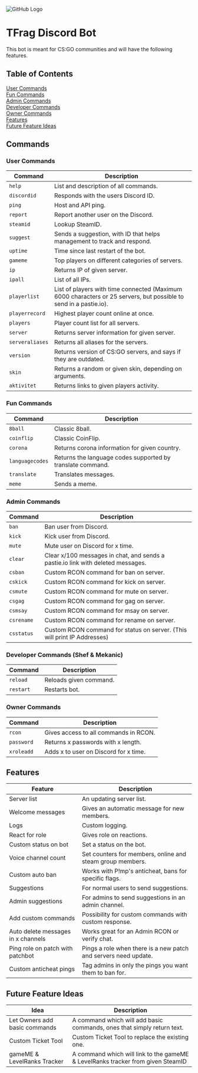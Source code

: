 ![GitHub Logo](https://media.discordapp.net/attachments/597900359905705994/755166986824319187/sadgeBusiness.png)

# TFrag Discord Bot
This bot is meant for CS:GO communities and will have the following features.

## Table of Contents
[User Commands](#user-commands)  
[Fun Commands](#fun-commands)  
[Admin Commands](#admin-commands)  
[Developer Commands](#developer-commands-shef--mekanic)  
[Owner Commands](#owner-commands)  
[Features](#features)  
[Future Feature Ideas](#future-feature-ideas)  

## Commands

### User Commands
Command | Description
--- | ---
`help` | List and description of all commands.
`discordid` | Responds with the users Discord ID.
`ping` | Host and API ping.
`report` | Report another user on the Discord.
`steamid` | Lookup SteamID.
`suggest` | Sends a suggestion, with ID that helps management to track and respond.
`uptime` | Time since last restart of the bot.
`gameme` | Top players on different categories of servers.
`ip` | Returns IP of given server.
`ipall` | List of all IPs.
`playerlist` | List of players with time connected (Maximum 6000 characters or 25 servers, but possible to send in a pastie.io).
`playerrecord` | Highest player count online at once.
`players` | Player count list for all servers.
`server` | Returns server information for given server.
`serveraliases` | Returns all aliases for the servers.
`version` | Returns version of CS:GO servers, and says if they are outdated.
`skin` | Returns a random or given skin, depending on arguments.
`aktivitet` | Returns links to given players activity.


### Fun Commands
Command | Description
--- | ---
`8ball` | Classic 8ball.
`coinflip` | Classic CoinFlip.
`corona` | Returns corona information for given country.
`languagecodes` | Returns the language codes supported by translate command.
`translate` | Translates messages.
`meme` | Sends a meme.

### Admin Commands
Command | Description
--- | ---
`ban` | Ban user from Discord.
`kick` | Kick user from Discord.
`mute` | Mute user on Discord for x time.
`clear` | Clear x/100 messages in chat, and sends a pastie.io link with deleted messages.
`csban` | Custom RCON command for ban on server.
`cskick` | Custom RCON command for kick on server.
`csmute` | Custom RCON command for mute on server.
`csgag` | Custom RCON command for gag on server.
`csmsay` | Custom RCON command for msay on server.
`csrename` | Custom RCON command for rename on server.
`csstatus` | Custom RCON command for status on server. (This will print IP Addresses)

### Developer Commands (Shef & Mekanic)
Command | Description
--- | ---
`reload` | Reloads given command.
`restart` | Restarts bot.

### Owner Commands
Command | Description
--- | ---
`rcon` | Gives access to all commands in RCON.
`password` | Returns x passwords with x length.
`xroleadd` | Adds x to user on Discord for x time.

## Features

Feature | Description
--- | ---
Server list | An updating server list.
Welcome messages | Gives an automatic message for new members.
Logs | Custom logging.
React for role | Gives role on reactions.
Custom status on bot | Set a status on the bot.
Voice channel count | Set counters for members, online and steam group members.
Custom auto ban | Works with P!mp's anticheat, bans for specific flags.
Suggestions | For normal users to send suggestions.
Admin suggestions | For admins to send suggestions in an admin channel.
Add custom commands | Possibility for custom commands with custom response.
Auto delete messages in x channels | Works great for an Admin RCON or verify chat.
Ping role on patch with patchbot | Pings a role when there is a new patch and servers need update.
Custom anticheat pings | Tag admins in only the pings you want them to ban for.

## Future Feature Ideas
Idea | Description
--- | ---
Let Owners add basic commands | A command which will add basic commands, ones that simply return text.
Custom Ticket Tool | Custom Ticket Tool to replace the existing one.
gameME & LevelRanks Tracker | A command which will link to the gameME & LevelRanks tracker from given SteamID


